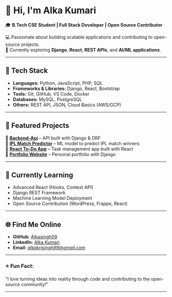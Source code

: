 # 👋 Hi, I'm Alka Kumari

🎓 **B.Tech CSE Student | Full Stack Developer | Open Source Contributor**

💻 Passionate about building scalable applications and contributing to open-source projects.  
🌟 Currently exploring **Django**, **React**, **REST APIs**, and **AI/ML applications**.  

---

## 🚀 **Tech Stack**
- **Languages:** Python, JavaScript, PHP, SQL
- **Frameworks & Libraries:** Django, React, Bootstrap
- **Tools:** Git, GitHub, VS Code, Docker
- **Databases:** MySQL, PostgreSQL
- **Others:** REST API, JSON, Cloud Basics (AWS/GCP)

---

## 📌 **Featured Projects**
🔹 [**Backend-Api**](https://github.com/Alkasingh09/Backend-Api) – API built with Django & DRF  
🔹 [**IPL Match Predictor**](https://github.com/Alkasingh09/ipl-match-predictor) – ML model to predict IPL match winners  
🔹 [**React To-Do App**](https://github.com/Alkasingh09/react-todo-app) – Task management app built with React  
🔹 [**Portfolio Website**](https://github.com/Alkasingh09/portfolio) – Personal portfolio with Django  

---

## 🌱 **Currently Learning**
- Advanced React (Hooks, Context API)
- Django REST Framework
- Machine Learning Model Deployment
- Open Source Contribution (WordPress, Frappe, React)

---

## 🌐 **Find Me Online**
- **GitHub:** [Alkasingh09](https://github.com/Alkasingh09)
- **LinkedIn:** [Alka Kumari](https://www.linkedin.com/in/alka-kumari-163851248/)
- **Email:** *alkakrisingh99@gmail.com*

---

### ⭐ **Fun Fact:**  
"I love turning ideas into reality through code and contributing to the open-source community!"

---
